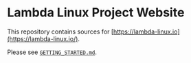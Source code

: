# Lambda Linux Project Website

This repository contains sources for [https://lambda-linux.io](https://lambda-linux.io/).

Please see [`GETTING_STARTED.md`](GETTING_STARTED.md).
